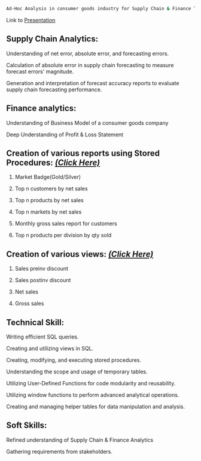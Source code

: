 
```bash
Ad-Hoc Analysis in consumer goods industry for Supply Chain & Finance Teams of AtliQ Hardwares
```
Link to [Presentation](https://codebasics.io/challenge/codebasics-resume-project-challenge)

## Supply Chain Analytics: 

Understanding of net error, absolute error, and forecasting errors. 

Calculation of absolute error in supply chain forecasting to measure forecast errors' magnitude. 

Generation and interpretation of forecast accuracy reports to evaluate supply chain forecasting performance. 

## Finance analytics:

Understanding of Business Model of a consumer goods company

Deep Understanding of Profit & Loss Statement


## Creation of various reports using Stored Procedures: [_(Click Here)_](https://github.com/chandreshkhuntia/Ad-Hoc-Analysis-in-consumer-goods-industry-for-Supply-Chain-Finance-Teams/blob/main/Stored%20Procedures.sql)

1. Market Badge(Gold/Silver)

2. Top n customers by net sales

3. Top n products by net sales

4. Top n markets by net sales

5. Monthly gross sales report for customers

6. Top n products per division by qty sold

## Creation of various views: [_(Click Here)_](https://github.com/chandreshkhuntia/Ad-Hoc-Analysis-in-consumer-goods-industry-for-Supply-Chain-Finance-Teams/blob/main/User%20Defined%20Functions.sql)

1. Sales preinv discount
   
2. Sales postinv discount
   
3. Net sales
   
4. Gross sales

## Technical Skill: 

Writing efficient SQL queries. 

Creating and utilizing views in SQL. 

Creating, modifying, and executing stored procedures. 

Understanding the scope and usage of temporary tables. 

Utilizing User-Defined Functions for code modularity and reusability. 

Utilizing window functions to perform advanced analytical operations. 

Creating and managing helper tables for data manipulation and analysis. 

## Soft Skills: 

Refined understanding of Supply Chain & Finance Analytics 

Gathering requirements from stakeholders. 

